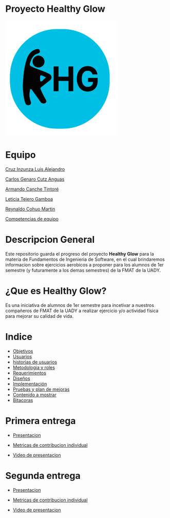 # Proyecto Healthy Glow

![Ejercicios aerobicos](Logo_Healthy.png)

# Equipo

[Cruz Inzunza Luis Alejandro](https://github.com/Luis-Inzunza)

[Carlos Genaro Cutz Anguas](https://github.com/GenaroCutzAnguas)

[Armando Canche Tintoré](https://github.com/ArmandoCanche)

[Leticia Tejero Gamboa](https://github.com/LeticiaTejeroGamboa2401) 

[Reynaldo Cohuo Martin](https://github.com/ReynaldoCoMa)

[Competencias de equipo](Documentacion/Competencias.md)

# Descripcion General

Este repositorio guarda el progreso del proyecto **Healthy Glow** para la materia de Fundamentos de Ingenieria de Software, en el cual brindaremos informacion sobre ejercicios aerobicos a proponer para los alumnos de 1er semestre (y futuramente a los demas semestres) de la FMAT de la UADY.

# ¿Que es Healthy Glow?

Es una iniciativa de alumnos de 1er semestre para incetivar a nuestros compañeros de FMAT de la UADY a realizar ejercicio y/o actividad física para mejorar su calidad de vida.

# Indice
* [Objetivos](Documentacion/1ra_Entrega/Objetivo.md)
* [Usuarios](Documentacion/1ra_Entrega/Usuarios.md)
* [historias de usuarios](Documentacion/1ra_Entrega/Historias_de_Usuarios.md)
* [Metodologia y roles](Documentacion/1ra_Entrega/Metodologia_y_roles.md)
* [Requerimientos](Documentacion/1ra_Entrega/Requerimientos.md)
* [Diseños](Documentacion/2ra_Entrega/Disenos/disenos_text.md)
* [Implementación](Documentacion/2ra_Entrega/Implementacion.md)
* [Pruebas y plan de mejoras](Documentacion/2ra_Entrega/)
* [Contenido a mostrar](Documentacion/Introduccion_a_la_informacion.md)
* [Bitacoras](Documentacion/Bitacoras.md)


# Primera entrega

* [Presentacion](Documentacion/1ra_Entrega/Proyecto_HealthyGlow.pdf)

* [Metricas de contribucion individual](Documentacion/1ra_Entrega/Metricas.pdf)

* [Video de presentacion](https://www.youtube.com/watch?v=S1l2323O1bI)

# Segunda entrega

* [Presentacion]()

* [Metricas de contribucion individual]()

* [Video de presentacion](https://youtu.be/EplGZAQU7QQ)

